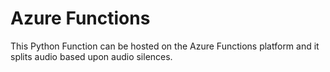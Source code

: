 # Azure Functions
This Python Function can be hosted on the
Azure Functions platform and it splits audio based upon audio silences.